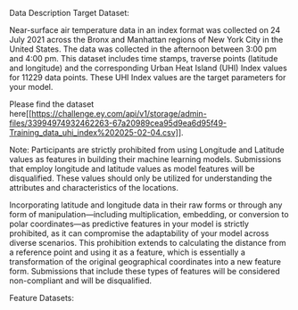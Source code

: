 Data Description
Target Dataset:

Near-surface air temperature data in an index format was collected on 24 July 2021 across the Bronx and Manhattan regions of New York City in the United States. The data was collected in the afternoon between 3:00 pm and 4:00 pm. This dataset includes time stamps, traverse points (latitude and longitude) and the corresponding Urban Heat Island (UHI) Index values for 11229 data points. These UHI Index values are the target parameters for your model.

Please find the dataset here[[https://challenge.ey.com/api/v1/storage/admin-files/33994974932462263-67a20989cea95d9ea6d95f49-Training_data_uhi_index%202025-02-04.csv]].

Note: Participants are strictly prohibited from using Longitude and Latitude values as features in building their machine learning models. Submissions that employ longitude and latitude values as model features will be disqualified. These values should only be utilized for understanding the attributes and characteristics of the locations.

Incorporating latitude and longitude data in their raw forms or through any form of manipulation—including multiplication, embedding, or conversion to polar coordinates—as predictive features in your model is strictly prohibited, as it can compromise the adaptability of your model across diverse scenarios. This prohibition extends to calculating the distance from a reference point and using it as a feature, which is essentially a transformation of the original geographical coordinates into a new feature form. Submissions that include these types of features will be considered non-compliant and will be disqualified.

Feature Datasets:
